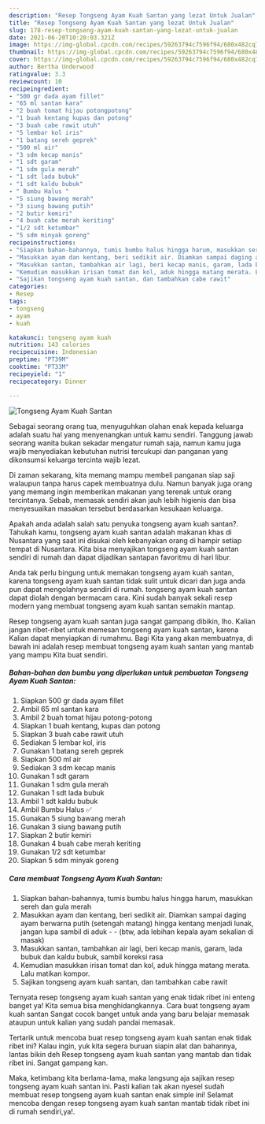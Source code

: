 ```yaml
---
description: "Resep Tongseng Ayam Kuah Santan yang lezat Untuk Jualan"
title: "Resep Tongseng Ayam Kuah Santan yang lezat Untuk Jualan"
slug: 178-resep-tongseng-ayam-kuah-santan-yang-lezat-untuk-jualan
date: 2021-06-20T10:20:03.321Z
image: https://img-global.cpcdn.com/recipes/59263794c7596f94/680x482cq70/tongseng-ayam-kuah-santan-foto-resep-utama.jpg
thumbnail: https://img-global.cpcdn.com/recipes/59263794c7596f94/680x482cq70/tongseng-ayam-kuah-santan-foto-resep-utama.jpg
cover: https://img-global.cpcdn.com/recipes/59263794c7596f94/680x482cq70/tongseng-ayam-kuah-santan-foto-resep-utama.jpg
author: Bertha Underwood
ratingvalue: 3.3
reviewcount: 10
recipeingredient:
- "500 gr dada ayam fillet"
- "65 ml santan kara"
- "2 buah tomat hijau potongpotong"
- "1 buah kentang kupas dan potong"
- "3 buah cabe rawit utuh"
- "5 lembar kol iris"
- "1 batang sereh geprek"
- "500 ml air"
- "3 sdm kecap manis"
- "1 sdt garam"
- "1 sdm gula merah"
- "1 sdt lada bubuk"
- "1 sdt kaldu bubuk"
- " Bumbu Halus "
- "5 siung bawang merah"
- "3 siung bawang putih"
- "2 butir kemiri"
- "4 buah cabe merah keriting"
- "1/2 sdt ketumbar"
- "5 sdm minyak goreng"
recipeinstructions:
- "Siapkan bahan-bahannya, tumis bumbu halus hingga harum, masukkan sereh dan gula merah"
- "Masukkan ayam dan kentang, beri sedikit air. Diamkan sampai daging ayam berwarna putih (setengah matang) hingga kentang menjadi lunak, jangan lupa sambil di aduk  (btw, ada lebihan kepala ayam sekalian di masak)"
- "Masukkan santan, tambahkan air lagi, beri kecap manis, garam, lada bubuk dan kaldu bubuk, sambil koreksi rasa"
- "Kemudian masukkan irisan tomat dan kol, aduk hingga matang merata. Lalu matikan kompor."
- "Sajikan tongseng ayam kuah santan, dan tambahkan cabe rawit"
categories:
- Resep
tags:
- tongseng
- ayam
- kuah

katakunci: tongseng ayam kuah 
nutrition: 143 calories
recipecuisine: Indonesian
preptime: "PT39M"
cooktime: "PT33M"
recipeyield: "1"
recipecategory: Dinner

---
```



![Tongseng Ayam Kuah Santan](https://img-global.cpcdn.com/recipes/59263794c7596f94/680x482cq70/tongseng-ayam-kuah-santan-foto-resep-utama.jpg)

Sebagai seorang orang tua, menyuguhkan olahan enak kepada keluarga adalah suatu hal yang menyenangkan untuk kamu sendiri. Tanggung jawab seorang  wanita bukan sekadar mengatur rumah saja, namun kamu juga wajib menyediakan kebutuhan nutrisi tercukupi dan panganan yang dikonsumsi keluarga tercinta wajib lezat.

Di zaman  sekarang, kita memang mampu membeli panganan siap saji walaupun tanpa harus capek membuatnya dulu. Namun banyak juga orang yang memang ingin memberikan makanan yang terenak untuk orang tercintanya. Sebab, memasak sendiri akan jauh lebih higienis dan bisa menyesuaikan masakan tersebut berdasarkan kesukaan keluarga. 



Apakah anda adalah salah satu penyuka tongseng ayam kuah santan?. Tahukah kamu, tongseng ayam kuah santan adalah makanan khas di Nusantara yang saat ini disukai oleh kebanyakan orang di hampir setiap tempat di Nusantara. Kita bisa menyajikan tongseng ayam kuah santan sendiri di rumah dan dapat dijadikan santapan favoritmu di hari libur.

Anda tak perlu bingung untuk memakan tongseng ayam kuah santan, karena tongseng ayam kuah santan tidak sulit untuk dicari dan juga anda pun dapat mengolahnya sendiri di rumah. tongseng ayam kuah santan dapat diolah dengan bermacam cara. Kini sudah banyak sekali resep modern yang membuat tongseng ayam kuah santan semakin mantap.

Resep tongseng ayam kuah santan juga sangat gampang dibikin, lho. Kalian jangan ribet-ribet untuk memesan tongseng ayam kuah santan, karena Kalian dapat menyiapkan di rumahmu. Bagi Kita yang akan membuatnya, di bawah ini adalah resep membuat tongseng ayam kuah santan yang mantab yang mampu Kita buat sendiri.

<!--inarticleads1-->

##### Bahan-bahan dan bumbu yang diperlukan untuk pembuatan Tongseng Ayam Kuah Santan:

1. Siapkan 500 gr dada ayam fillet
1. Ambil 65 ml santan kara
1. Ambil 2 buah tomat hijau potong-potong
1. Siapkan 1 buah kentang, kupas dan potong
1. Siapkan 3 buah cabe rawit utuh
1. Sediakan 5 lembar kol, iris
1. Gunakan 1 batang sereh geprek
1. Siapkan 500 ml air
1. Sediakan 3 sdm kecap manis
1. Gunakan 1 sdt garam
1. Gunakan 1 sdm gula merah
1. Gunakan 1 sdt lada bubuk
1. Ambil 1 sdt kaldu bubuk
1. Ambil  Bumbu Halus ✅
1. Gunakan 5 siung bawang merah
1. Gunakan 3 siung bawang putih
1. Siapkan 2 butir kemiri
1. Gunakan 4 buah cabe merah keriting
1. Gunakan 1/2 sdt ketumbar
1. Siapkan 5 sdm minyak goreng




<!--inarticleads2-->

##### Cara membuat Tongseng Ayam Kuah Santan:

1. Siapkan bahan-bahannya, tumis bumbu halus hingga harum, masukkan sereh dan gula merah
1. Masukkan ayam dan kentang, beri sedikit air. Diamkan sampai daging ayam berwarna putih (setengah matang) hingga kentang menjadi lunak, jangan lupa sambil di aduk -  - (btw, ada lebihan kepala ayam sekalian di masak)
1. Masukkan santan, tambahkan air lagi, beri kecap manis, garam, lada bubuk dan kaldu bubuk, sambil koreksi rasa
1. Kemudian masukkan irisan tomat dan kol, aduk hingga matang merata. Lalu matikan kompor.
1. Sajikan tongseng ayam kuah santan, dan tambahkan cabe rawit




Ternyata resep tongseng ayam kuah santan yang enak tidak ribet ini enteng banget ya! Kita semua bisa menghidangkannya. Cara buat tongseng ayam kuah santan Sangat cocok banget untuk anda yang baru belajar memasak ataupun untuk kalian yang sudah pandai memasak.

Tertarik untuk mencoba buat resep tongseng ayam kuah santan enak tidak ribet ini? Kalau ingin, yuk kita segera buruan siapin alat dan bahannya, lantas bikin deh Resep tongseng ayam kuah santan yang mantab dan tidak ribet ini. Sangat gampang kan. 

Maka, ketimbang kita berlama-lama, maka langsung aja sajikan resep tongseng ayam kuah santan ini. Pasti kalian tak akan nyesel sudah membuat resep tongseng ayam kuah santan enak simple ini! Selamat mencoba dengan resep tongseng ayam kuah santan mantab tidak ribet ini di rumah sendiri,ya!.

